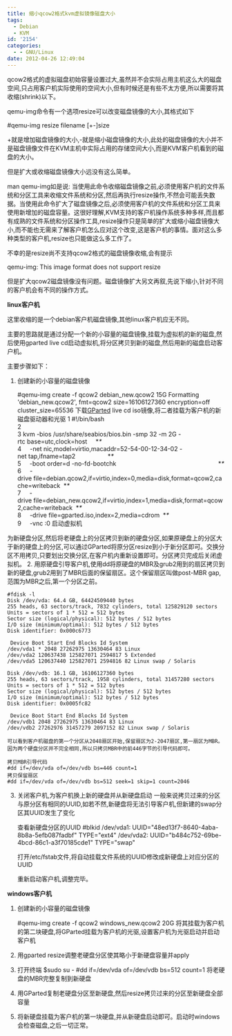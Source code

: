 ```yaml
---
title: 缩小qcow2格式kvm虚拟镜像磁盘大小
tags:
  - Debian
  - KVM
id: '2154'
categories:
  - - GNU/Linux
date: 2012-04-26 12:49:04
---
```


qcow2格式的虚拟磁盘初始容量设置过大,虽然并不会实际占用主机这么大的磁盘空间,只占用客户机实际使用的空间大小,但有时候还是有些不太方便,所以需要将其收缩(shrink)以下。
<!-- more -->
qemu-img命令有一个选项resize可以改变磁盘镜像的大小,其格式如下

#qemu-img resize filename \[+-\]size

+就是增加磁盘镜像的大小,-就是缩小磁盘镜像的大小,此处的磁盘镜像的大小并不是磁盘镜像文件在KVM主机中实际占用的存储空间大小,而是KVM客户机看到的磁盘的大小。

但是扩大或收缩磁盘镜像大小远没有这么简单。

man qemu-img如是说:
当使用此命令收缩磁盘镜像之前,必须使用客户机的文件系统和分区工具来收缩文件系统和分区,然后再执行resize操作,不然会可能丢失数据。当使用此命令扩大了磁盘镜像之后,必须使用客户机的文件系统和分区工具来使用新增加的磁盘容量。这很好理解,KVM支持的客户机操作系统多种多样,而且都有成熟的文件系统和分区操作工具,resize操作只是简单的扩大或缩小磁盘镜像大小,而不能也无需来了解客户机怎么应对这个改变,这是客户机的事情。面对这么多种类型的客户机,resize也只能做这么多工作了。

不幸的是resize尚不支持qcow2格式的磁盘镜像收缩,会有提示

qemu-img: This image format does not support resize

但是扩大qcow2磁盘镜像没有问题。磁盘镜像扩大另文再叙,先说下缩小,针对不同的客户机会有不同的操作方式。

**linux客户机**

这里收缩的是一个debian客户机磁盘镜像,其他linux客户机应无不同。

主要的思路就是通过分配一个新的小容量的磁盘镜像,挂载为虚拟机的新的磁盘,然后使用gparted live cd启动虚拟机,将分区拷贝到新的磁盘,然后用新的磁盘启动客户机。

主要步骤如下：

1.  创建新的小容量的磁盘镜像
    
    #qemu-img create -f qcow2 debian_new.qcow2 15G
    Formatting 'debian_new.qcow2', fmt=qcow2 size=16106127360 encryption=off cluster_size=65536
    下载[GParted](http://gparted.sourceforge.net/) live cd iso镜像,将二者挂载为客户机的新磁盘驱动器和光驱
     1 #!/bin/bash  
    2   
    3 kvm \-bios /usr/share/seabios/bios.bin \-smp 32 \-m 2G \-rtc base\=utc,clock\=host     **\**  
    4     \-net nic,model\=virtio,macaddr\=52-54-00-12-34-02 \-net tap,ifname\=tap2                   **\**  
    5     \-boot order\=d \-no-fd-bootchk                                                            **\**  
    6     \-drive file\=debian.qcow2,if\=virtio,index\=0,media\=disk,format\=qcow2,cache\=writeback  **\**  
    7     \-drive file\=debian_new.qcow2,if\=virtio,index\=1,media\=disk,format\=qcow2,cache\=writeback  **\**  
    8     \-drive file\=gparted.iso,index\=2,media\=cdrom  **\**  
    9     \-vnc :0 
    启动虚拟机
    

为新硬盘分区,然后将老硬盘上的分区拷贝到新的硬盘分区,如果原硬盘上的分区大于新的硬盘上的分区,可以通过GParted将原分区resize到小于新分区即可。交换分区不用拷贝,只要划出交换分区,在客户机内重新设置即可。分区拷贝完成后关闭虚拟机。
2.  用原硬盘引导客户机,使用dd将原硬盘的MBR及grub2用到的扇区拷贝到新的硬盘,grub2用到了MBR后面的保留扇区。这个保留扇区叫做post-MBR gap,范围为MBR之后,第一个分区之前。
    
    #fdisk -l
    Disk /dev/vda: 64.4 GB, 64424509440 bytes
    255 heads, 63 sectors/track, 7832 cylinders, total 125829120 sectors
    Units = sectors of 1 * 512 = 512 bytes
    Sector size (logical/physical): 512 bytes / 512 bytes
    I/O size (minimum/optimal): 512 bytes / 512 bytes
    Disk identifier: 0x000c6773
    
     Device Boot Start End Blocks Id System
    /dev/vda1 * 2048 27262975 13630464 83 Linux
    /dev/vda2 120637438 125827071 2594817 5 Extended
    /dev/vda5 120637440 125827071 2594816 82 Linux swap / Solaris
    
    Disk /dev/vdb: 16.1 GB, 16106127360 bytes
    255 heads, 63 sectors/track, 1958 cylinders, total 31457280 sectors
    Units = sectors of 1 * 512 = 512 bytes
    Sector size (logical/physical): 512 bytes / 512 bytes
    I/O size (minimum/optimal): 512 bytes / 512 bytes
    Disk identifier: 0x0005fc82
    
     Device Boot Start End Blocks Id System
    /dev/vdb1 2048 27262975 13630464 83 Linux
    /dev/vdb2 27262976 31457279 2097152 82 Linux swap / Solaris
    
    可以看到客户机磁盘的第一个分区从2048扇区开始,保留扇区为2-2047扇区,第一扇区为MBR。因为两个硬盘分区并不完全相同,所以只拷贝MBR中的前446字节的引导代码即可。
    
    拷贝MBR引导代码
    #dd if=/dev/vda of=/dev/vdb bs=446 count=1
    拷贝保留扇区
    #dd if=/dev/vda of=/dev/vdb bs=512 seek=1 skip=1 count=2046
    

3.  关闭客户机,为客户机换上新的硬盘并从新硬盘启动
    一般来说拷贝过来的分区与原分区有相同的UUID,如若不然,新硬盘将无法引导客户机,但新建的swap分区其UUID发生了变化
    
    查看新硬盘分区的UUID
    #blkid
    /dev/vda1: UUID="48ed13f7-8640-4aba-8b8a-5efb087fadbf" TYPE="ext4" 
    /dev/vda2: UUID="b484c752-69be-4bcd-86c1-a3f70185cde1" TYPE="swap"
    
    打开/etc/fstab文件,将自动挂载文件系统的UUID修改成新硬盘上对应分区的UUID
    
    重新启动客户机,调整完毕。
    

**windows客户机**

1.  创建新的小容量的磁盘镜像
    
    #qemu-img create -f qcow2 windows_new.qcow2 20G
    将其挂载为客户机的第二块硬盘,将GParted挂载为客户机的光驱,设置客户机为光驱启动并启动客户机
    
2.  用gparted resize调整老硬盘分区使其略小于新硬盘容量并apply
    

3.  打开终端
    $sudo su -
    #dd if=/dev/vda of=/dev/vdb bs=512 count=1
    将老硬盘的MBR完整复制到新硬盘
    
4.  用GParted复制老硬盘分区至新硬盘,然后resize拷贝过来的分区至新硬盘全部容量
    
5.  将新硬盘挂载为客户机的第一块硬盘,并从新硬盘启动即可。启动时windows会检查磁盘,之后一切正常。